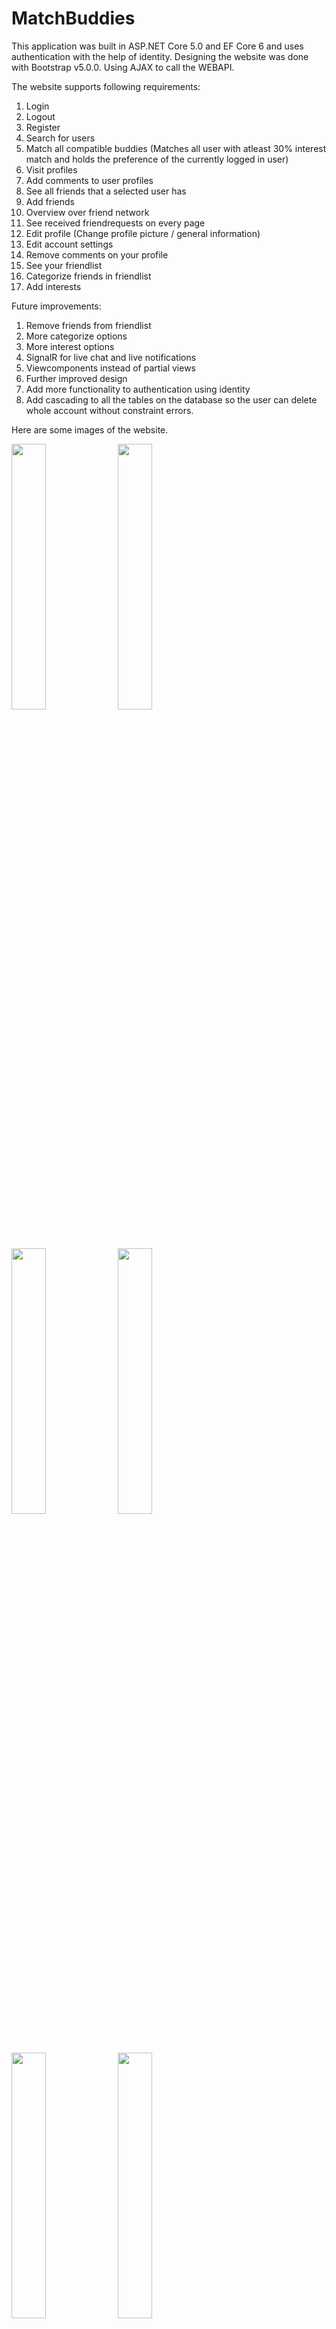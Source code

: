 # MatchBuddies
This application was built in ASP.NET Core 5.0 and EF Core 6 and uses authentication with the help of identity. 
Designing the website was done with Bootstrap v5.0.0.
Using AJAX to call the WEBAPI.

The website supports following requirements:
1. Login
2. Logout
3. Register
4. Search for users
5. Match all compatible buddies (Matches all user with atleast 30% interest match and holds the preference of the currently logged in user)
6. Visit profiles
7. Add comments to user profiles
8. See all friends that a selected user has
9. Add friends
10. Overview over friend network
11. See received friendrequests on every page
12. Edit profile (Change profile picture / general information)
13. Edit account settings
14. Remove comments on your profile
15. See your friendlist
16. Categorize friends in friendlist
17. Add interests

Future improvements:
1. Remove friends from friendlist
2. More categorize options
3. More interest options
4. SignalR for live chat and live notifications
5. Viewcomponents instead of partial views
6. Further improved design
7. Add more functionality to authentication using identity
8. Add cascading to all the tables on the database so the user can delete whole account without constraint errors.

Here are some images of the website.

<img src="https://user-images.githubusercontent.com/60555651/104856950-91309e80-5915-11eb-839f-bb1dd27fe0aa.PNG" width="33%"></img> 
<img src="https://user-images.githubusercontent.com/60555651/104856951-91c93500-5915-11eb-9c97-4ca6650b32bf.PNG" width="33%"></img> 
<img src="https://user-images.githubusercontent.com/60555651/104856953-91c93500-5915-11eb-8705-0347403f592d.PNG" width="33%"></img>
<img src="https://user-images.githubusercontent.com/60555651/104856954-9261cb80-5915-11eb-8b59-dd9735c74e1e.PNG" width="33%"></img>
<img src="https://user-images.githubusercontent.com/60555651/104856955-92fa6200-5915-11eb-8165-4daa7cf2c026.PNG" width="33%"></img> 
<img src="https://user-images.githubusercontent.com/60555651/104856957-92fa6200-5915-11eb-8af2-39c3b072c162.PNG" width="33%"></img> 
<img src="https://user-images.githubusercontent.com/60555651/104856958-92fa6200-5915-11eb-9021-fcda74fa9767.PNG" width="33%"></img> 
<img src="https://user-images.githubusercontent.com/60555651/104856945-8fff7180-5915-11eb-8816-2f7fb0cbdaa2.PNG" width="33%"></img> 
<img src="https://user-images.githubusercontent.com/60555651/104856948-91309e80-5915-11eb-9e94-d93dbf21202e.PNG" width="33%"></img> 
<img src="https://user-images.githubusercontent.com/60555651/104857056-419ea280-5916-11eb-86ad-aadd3fb739ca.PNG" width="33%"></img> 
<img src="https://user-images.githubusercontent.com/60555651/104857117-9e9a5880-5916-11eb-84b4-9bcc684534e1.PNG" width="33%"></img> 
